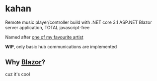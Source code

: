 # kahan

Remote music player/controller build with .NET core 3.1 ASP.NET Blazor server application, TOTAL javascript-free

Named after [one of my favourite artist](https://en.wikipedia.org/wiki/Noah_Kahan)

**WIP**, only basic hub communications are implemented

## Why [Blazor](https://blazor.net/)?

cuz it's cool



